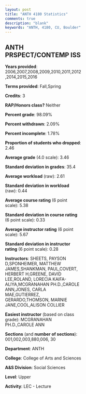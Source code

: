 ```yaml
---
layout: post
title: "ANTH 4180 Statistics"
comments: true
description: "blank"
keywords: "ANTH, 4180, CU, Boulder"
--- 
```

<head>
<script src="https://ajax.googleapis.com/ajax/libs/jquery/2.1.3/jquery.min.js"></script>
<script src="https://dl.dropboxusercontent.com/s/pc42nxpaw1ea4o9/highcharts.js?dl=0"></script>
<!-- <script src="../assets/js/highcharts.js"></script> -->
<style type="text/css">@font-face {
	font-family: "Bebas Neue";
	src: url(https://www.filehosting.org/file/details/544349/BebasNeue%20Regular.otf) format("opentype");
	}
	h1.Bebas { 
		font-family: "Bebas Neue", Verdana, Tahoma;
	}
</style>
</head>
<body>
	<div id="container" style="float: right; width: 45%; height: 88%; margin-left: 2.5%; margin-right: 2.5%;"></div>
	<script language="JavaScript">
		$(document).ready(function() {
		var chart = {type: 'column'};
		var title = {text: 'Grade Distribution'};
		var xAxis = {categories: ['A','B','C','D','F'],crosshair: true};
		var yAxis = {min: 0,title: {text: 'Percentage'}};
		var tooltip = {headerFormat: '<center><b><span style="font-size:20px">{point.key}</span></b></center>',
		               pointFormat: '<td style="padding:0"><b>{point.y:.1f}%</b></td>',
		               footerFormat: '</table>',shared: true,useHTML: true};
		var plotOptions = {column: {pointPadding: 0.0,borderWidth: 0}};  
		var credits = {enabled: false};var series= [{name: 'Percent',data: [59.93,31.07,6.07,1.29,1.65,]}];
		var json = {};
		json.chart = chart;
		json.title = title;
		json.tooltip = tooltip;
		json.xAxis = xAxis;
		json.yAxis = yAxis;  
		json.series = series;
		json.plotOptions = plotOptions;  
		json.credits = credits;
		$('#container').highcharts(json);
	});
	</script>
</body>
			   
## ANTH PRSPECT/CONTEMP ISS

**Years provided**: 2006,2007,2008,2009,2010,2011,2012,2014,2015,2016

**Terms provided**: Fall,Spring

**Credits**: 3

**RAP/Honors class?** Neither

**Percent grade**: 98.09%

**Percent withdrawn**: 2.09%

**Percent incomplete**: 1.78%

**Proportion of students who dropped**: 2.46

**Average grade** (4.0 scale): 3.46

**Standard deviation in grades**: 35.4

**Average workload** (raw): 2.61

**Standard deviation in workload** (raw): 0.44

**Average course rating** (6 point scale): 5.38

**Standard deviation in course rating** (6 point scale): 0.33

**Average instructor rating** (6 point scale): 5.67

**Standard deviation in instructor rating** (6 point scale): 0.28

**Instructors**: SHEETS, PAYSON D,SPONHEIMER, MATTHEW JAMES,SHANKMAN, PAUL,COVERT, HERBERT H,GREENE, DAVID LEE,ROLAND, LORECIA KAIFA-ALIYA,MCGRANAHAN PH.D.,CAROLE ANN,JONES, CARLA MAE,GUTIERREZ, GERARDO,THOMSON, MARNIE JANE,COOL,ALISON COLLIER

**Easiest instructor** (based on class grade): MCGRANAHAN PH.D.,CAROLE ANN

**Sections** (and **number of sections**): 001,002,003,880,006, 30

**Department**: ANTH

**College**: College of Arts and Sciences

**A&S Division**: Social Sciences

**Level**: Upper

**Activity**: LEC - Lecture